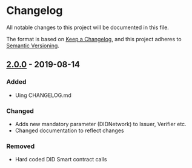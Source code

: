# Changelog
All notable changes to this project will be documented in this file.

The format is based on [Keep a Changelog](https://keepachangelog.com/en/1.0.0/),
and this project adheres to [Semantic Versioning](https://semver.org/spec/v2.0.0.html).

## [2.0.0] - 2019-08-14

### Added
- Uing CHANGELOG.md

### Changed
- Adds new mandatory parameter (DIDNetwork) to Issuer, Verifier etc.
- Changed documentation to reflect changes

### Removed
- Hard coded DID Smart contract calls

[2.0.0]: https://github.com/swisscom-blockchain/seraph-id-sdk/compare/v1.0.3...v2.0.0

